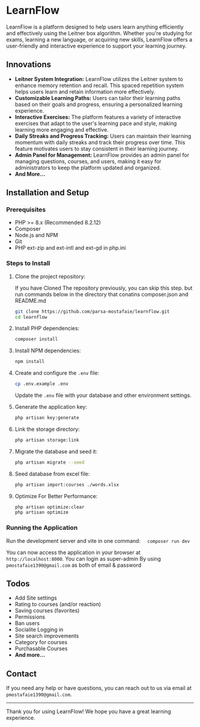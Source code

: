 # LearnFlow

LearnFlow is a platform designed to help users learn anything efficiently and effectively using the Leitner box algorithm. Whether you're studying for exams, learning a new language, or acquiring new skills, LearnFlow offers a user-friendly and interactive experience to support your learning journey.

## Innovations

-   **Leitner System Integration:** LearnFlow utilizes the Leitner system to enhance memory retention and recall. This spaced repetition system helps users learn and retain information more effectively.
-   **Customizable Learning Paths:** Users can tailor their learning paths based on their goals and progress, ensuring a personalized learning experience.
-   **Interactive Exercises:** The platform features a variety of interactive exercises that adapt to the user's learning pace and style, making learning more engaging and effective.
-   **Daily Streaks and Progress Tracking:** Users can maintain their learning momentum with daily streaks and track their progress over time. This feature motivates users to stay consistent in their learning journey.
-   **Admin Panel for Management:** LearnFlow provides an admin panel for managing questions, courses, and users, making it easy for administrators to keep the platform updated and organized.
-   **And More...**

## Installation and Setup

### Prerequisites

-   PHP >= 8.x (Recommended 8.2.12)
-   Composer
-   Node.js and NPM
-   Git
-   PHP ext-zip and ext-intl and ext-gd in php.ini

### Steps to Install

1. Clone the project repository:

    If you have Cloned The repository previously, you can skip this step. but run commands below in the directory that conatins composer.json and README.md

    ```bash
    git clone https://github.com/parsa-mostafaie/learnflow.git
    cd learnflow
    ```

2. Install PHP dependencies:

    ```bash
    composer install
    ```

3. Install NPM dependencies:

    ```bash
    npm install
    ```

4. Create and configure the `.env` file:

    ```bash
    cp .env.example .env
    ```

    Update the `.env` file with your database and other environment settings.

5. Generate the application key:

    ```bash
    php artisan key:generate
    ```

6. Link the storage directory:

    ```bash
    php artisan storage:link
    ```

7. Migrate the database and seed it:

    ```bash
    php artisan migrate --seed
    ```

8. Seed database from excel file:

    ```bash
    php artisan import:courses ./words.xlsx
    ```

9. Optimize For Better Performance:

    ```bash
    php artisan optimize:clear
    php artisan optimize
    ```

### Running the Application

Run the development server and vite in one command:
`   composer run dev
  `

You can now access the application in your browser at `http://localhost:8000`.
You can login as super-admin By using `pmostafaie1390@gmail.com` as both of email & password

## Todos

-   Add Site settings
-   Rating to courses (and/or reaction)
-   Saving courses (favorites)
-   Permissions
-   Ban users
-   Socialite Logging in
-   Site search improvements
-   Category for courses
-   Purchasable Courses
-   **And more...**

## Contact

If you need any help or have questions, you can reach out to us via email at `pmostafaie1390@gmail.com`.

---

Thank you for using LearnFlow! We hope you have a great learning experience.
